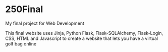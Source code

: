 # 250Final
My final project for Web Development

This final website uses Jinja, Python Flask, Flask-SQLAlchemy, Flask-Login, CSS, HTML and Javascript to create a website that lets you have a virtual golf bag online
